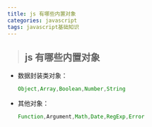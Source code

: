 ```yaml
---
title: js 有哪些内置对象
categories: javascript
tags: javascript基础知识
---
```


>## js 有哪些内置对象

+ 数据封装类对象：

    ```js
    Object,Array,Boolean,Number,String
    ```

+ 其他对象：

    ```js
    Function,Argument,Math,Date,RegExp,Error
    ```